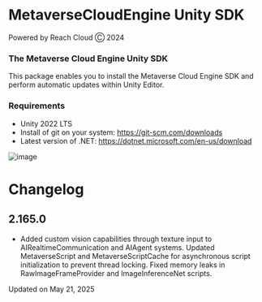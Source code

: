 # MetaverseCloudEngine Unity SDK
Powered by Reach Cloud Ⓒ 2024
### The Metaverse Cloud Engine Unity SDK
This package enables you to install the Metaverse Cloud Engine SDK and perform automatic updates within Unity Editor.

### Requirements
* Unity 2022 LTS
* Install of git on your system: https://git-scm.com/downloads
* Latest version of .NET: https://dotnet.microsoft.com/en-us/download

![image](https://user-images.githubusercontent.com/14853489/188254018-453aae49-a6a3-4e6e-8fd2-fe4bbf6310d1.png)

# Changelog

## 2.165.0
- Added custom vision capabilities through texture input to AIRealtimeCommunication and AIAgent systems. Updated MetaverseScript and MetaverseScriptCache for asynchronous script initialization to prevent thread locking. Fixed memory leaks in RawImageFrameProvider and ImageInferenceNet scripts.

Updated on May 21, 2025

